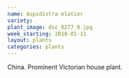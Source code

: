```yaml
---
name: Aspidistra elatior
variety: 
plant_image: dsc_0277_0.jpg
week_starting: 2018-01-11
layout: plants 
categories: plants 
---
```

China.  Prominent Victorian house plant.